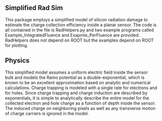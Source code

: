 
## Simplified Rad Sim

This package employs a simplified model of silicon radiation damage to estimate the charge collection efficiency inside a planar sensor.  The code is all contained in the file is RadHelpers.py and two example programs called Example_IntegratedFluence and Exapmle_PerFluence are provided.  RadHelpers does not depend on ROOT but the examples depend on ROOT for plotting.  

## Physics

This simplified model assumes a uniform electric field inside the sensor bulk and models the Ramo potential as a double-exponential, which is known to be an excellent approximation based on analytic and numerical calculations.  Charge trapping is modeled with a single rate for electrons and for holes.  Since charge trapping and charge induction are described by exponentials, it is simple to analytically describe the entire model for the collected electron and hole charge as a function of depth inside the sensor.  The induced charge on neighboring pixels as well as any transverse motion of charge carriers is ignored in the model.